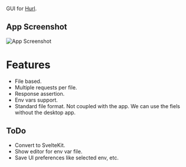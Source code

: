 GUI for [Hurl](https://hurl.dev/).
## App Screenshot

![App Screenshot](appscreenshot.png)

# Features

- File based.
- Multiple requests per file.
- Response assertion.
- Env vars support.
- Standard file format. Not coupled with the app. We can use the fiels without the desktop app.

## ToDo

- Convert to SvelteKit.
- Show editor for env var file.
- Save UI preferences like selected env, etc.